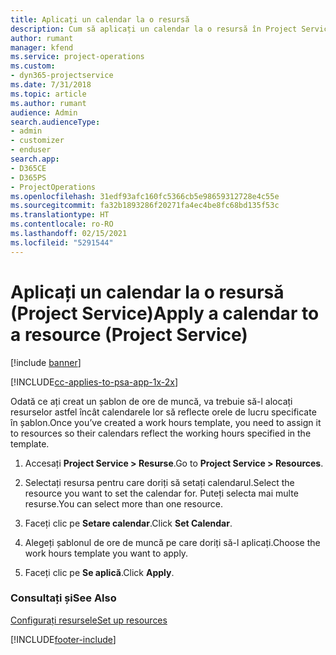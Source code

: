 ```yaml
---
title: Aplicați un calendar la o resursă
description: Cum să aplicați un calendar la o resursă în Project Service
author: rumant
manager: kfend
ms.service: project-operations
ms.custom:
- dyn365-projectservice
ms.date: 7/31/2018
ms.topic: article
ms.author: rumant
audience: Admin
search.audienceType:
- admin
- customizer
- enduser
search.app:
- D365CE
- D365PS
- ProjectOperations
ms.openlocfilehash: 31edf93afc160fc5366cb5e98659312728e4c55e
ms.sourcegitcommit: fa32b1893286f20271fa4ec4be8fc68bd135f53c
ms.translationtype: HT
ms.contentlocale: ro-RO
ms.lasthandoff: 02/15/2021
ms.locfileid: "5291544"
---
```

# <a name="apply-a-calendar-to-a-resource-project-service"></a><span data-ttu-id="e0d6a-103">Aplicați un calendar la o resursă (Project Service)</span><span class="sxs-lookup"><span data-stu-id="e0d6a-103">Apply a calendar to a resource (Project Service)</span></span>

[!include [banner](../includes/psa-now-project-operations.md)]

[!INCLUDE[cc-applies-to-psa-app-1x-2x](../includes/cc-applies-to-psa-app-1x-2x.md)]

<span data-ttu-id="e0d6a-104">Odată ce ați creat un șablon de ore de muncă, va trebuie să-l alocați resurselor astfel încât calendarele lor să reflecte orele de lucru specificate în șablon.</span><span class="sxs-lookup"><span data-stu-id="e0d6a-104">Once you’ve created a work hours template, you need to assign it to resources so their calendars reflect the working hours specified in the template.</span></span>  
  
1.  <span data-ttu-id="e0d6a-105">Accesați **Project Service > Resurse**.</span><span class="sxs-lookup"><span data-stu-id="e0d6a-105">Go to **Project Service > Resources**.</span></span>  
  
2.  <span data-ttu-id="e0d6a-106">Selectați resursa pentru care doriți să setați calendarul.</span><span class="sxs-lookup"><span data-stu-id="e0d6a-106">Select the resource you want to set the calendar for.</span></span> <span data-ttu-id="e0d6a-107">Puteți selecta mai multe resurse.</span><span class="sxs-lookup"><span data-stu-id="e0d6a-107">You can select more than one resource.</span></span>  
  
3.  <span data-ttu-id="e0d6a-108">Faceți clic pe **Setare calendar**.</span><span class="sxs-lookup"><span data-stu-id="e0d6a-108">Click **Set Calendar**.</span></span>  
  
4.  <span data-ttu-id="e0d6a-109">Alegeți șablonul de ore de muncă pe care doriți să-l aplicați.</span><span class="sxs-lookup"><span data-stu-id="e0d6a-109">Choose the work hours template you want to apply.</span></span>  
  
5.  <span data-ttu-id="e0d6a-110">Faceți clic pe **Se aplică**.</span><span class="sxs-lookup"><span data-stu-id="e0d6a-110">Click **Apply**.</span></span>  
  
### <a name="see-also"></a><span data-ttu-id="e0d6a-111">Consultați și</span><span class="sxs-lookup"><span data-stu-id="e0d6a-111">See Also</span></span>  
 [<span data-ttu-id="e0d6a-112">Configurați resursele</span><span class="sxs-lookup"><span data-stu-id="e0d6a-112">Set up resources</span></span>](../psa/set-up-resources.md)


[!INCLUDE[footer-include](../includes/footer-banner.md)]